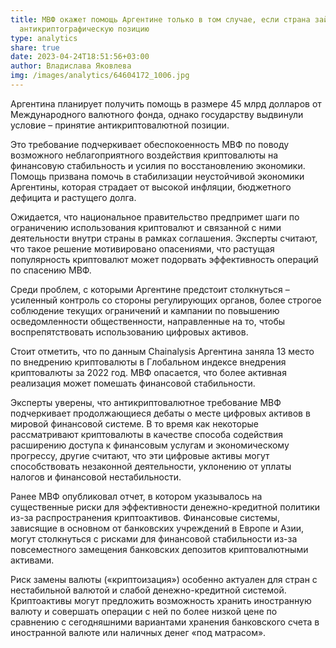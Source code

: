 ```yaml
---
title: МВФ окажет помощь Аргентине только в том случае, если страна займет
  антикриптографическую позицию
type: analytics
share: true
date: 2023-04-24T18:51:56+03:00
author: Владислава Яковлева
img: /images/analytics/64604172_1006.jpg
---
```

Аргентина планирует получить помощь в размере 45 млрд долларов от Международного валютного фонда, однако государству выдвинули условие – принятие антикриптовалютной позиции.



Это требование подчеркивает обеспокоенность МВФ по поводу возможного неблагоприятного воздействия криптовалюты на финансовую стабильность и усилия по восстановлению экономики. Помощь призвана помочь в стабилизации неустойчивой экономики Аргентины, которая страдает от высокой инфляции, бюджетного дефицита и растущего долга.



Ожидается, что национальное правительство предпримет шаги по ограничению использования криптовалют и связанной с ними деятельности внутри страны в рамках соглашения. Эксперты считают, что такое решение мотивировано опасениями, что растущая популярность криптовалют может подорвать эффективность операций по спасению МВФ.



Среди проблем, с которыми Аргентине предстоит столкнуться – усиленный контроль со стороны регулирующих органов, более строгое соблюдение текущих ограничений и кампании по повышению осведомленности общественности, направленные на то, чтобы воспрепятствовать использованию цифровых активов.



Стоит отметить, что по данным Chainalysis Аргентина заняла 13 место по внедрению криптовалюты в Глобальном индексе внедрения криптовалюты за 2022 год. МВФ опасается, что более активная реализация может помешать финансовой стабильности.



Эксперты уверены, что антикриптовалютное требование МВФ подчеркивает продолжающиеся дебаты о месте цифровых активов в мировой финансовой системе. В то время как некоторые рассматривают криптовалюты в качестве способа содействия расширению доступа к финансовым услугам и экономическому прогрессу, другие считают, что эти цифровые активы могут способствовать незаконной деятельности, уклонению от уплаты налогов и финансовой нестабильности.



Ранее МВФ опубликовал отчет, в котором указывалось на существенные риски для эффективности денежно-кредитной политики из-за распространения криптоактивов. Финансовые системы, зависящие в основном от банковских учреждений в Европе и Азии, могут столкнуться с рисками для финансовой стабильности из-за повсеместного замещения банковских депозитов криптовалютными активами.



Риск замены валюты («криптоизация») особенно актуален для стран с нестабильной валютой и слабой денежно-кредитной системой. Криптоактивы могут предложить возможность хранить иностранную валюту и совершать операции с ней по более низкой цене по сравнению с сегодняшними вариантами хранения банковского счета в иностранной валюте или наличных денег «под матрасом».